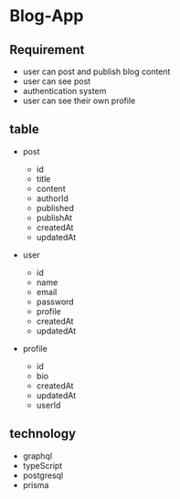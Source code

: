 # Blog-App

## Requirement

- user can post and publish blog content
- user can see post
- authentication system
- user can see their own profile

## table

- post

  - id
  - title
  - content
  - authorId
  - published
  - publishAt
  - createdAt
  - updatedAt

- user

  - id
  - name
  - email
  - password
  - profile
  - createdAt
  - updatedAt

- profile
  - id
  - bio
  - createdAt
  - updatedAt
  - userId

## technology

- graphql
- typeScript
- postgresql
- prisma
